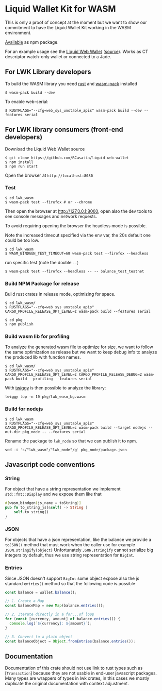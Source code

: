 
# Liquid Wallet Kit for WASM

This is only a proof of concept at the moment but we want to show our commitment to have the 
Liquid Wallet Kit working in the WASM environment.

[Available](https://www.npmjs.com/package/lwk_wasm) as npm package.

For an example usage see the [Liquid Web Wallet](https://liquidwebwallet.org/) ([source](https://github.com/RCasatta/liquid-web-wallet)). Works as CT descriptor watch-only wallet or connected to a Jade.


## For LWK Library developers

To build the WASM library you need [rust](https://www.rust-lang.org/learn/get-started) and
[wasm-pack](https://rustwasm.github.io/wasm-pack/installer/) installed

```shell
$ wasm-pack build --dev
```

To enable web-serial:

```shell
$ RUSTFLAGS="--cfg=web_sys_unstable_apis" wasm-pack build --dev --features serial
```

## For LWK library consumers (front-end developers)

Download the Liquid Web Wallet source

```shell
$ git clone https://github.com/RCasatta/liquid-web-wallet
$ npm install
$ npm run start
```

Open the browser at `http://localhost:8080`

### Test

```shell
$ cd lwk_wasm
$ wasm-pack test --firefox # or --chrome
```

Then open the browser at http://127.0.0.1:8000, open also the dev tools to see console messages and
network requests.

To avoid requiring opening the browser the headless mode is possible.

Note the increased timeout specified via the env var, the 20s default one could be too low.

```shell
$ cd lwk_wasm
$ WASM_BINDGEN_TEST_TIMEOUT=60 wasm-pack test --firefox --headless
```

run specific test (note the double `--`)

```shell
$ wasm-pack test --firefox --headless -- -- balance_test_testnet
```

### Build NPM Package for release

Build rust crates in release mode, optimizing for space.

```shell
$ cd lwk_wasm/
$ RUSTFLAGS="--cfg=web_sys_unstable_apis" CARGO_PROFILE_RELEASE_OPT_LEVEL=z wasm-pack build --features serial
```

```shell
$ cd pkg
$ npm publish
```

### Build wasm lib for profiling

To analyze the generated wasm file to optimize for size, we want to follow the same optimization
as release but we want to keep debug info to analyze the produced lib with function names.

```shell
$ cd lwk_wasm/
$ RUSTFLAGS="--cfg=web_sys_unstable_apis" CARGO_PROFILE_RELEASE_OPT_LEVEL=z CARGO_PROFILE_RELEASE_DEBUG=2 wasm-pack build --profiling --features serial
```

With [twiggy](https://github.com/rustwasm/twiggy) is then possible to analyze the library:

```shell
twiggy top -n 10 pkg/lwk_wasm_bg.wasm
```

### Build for nodejs

```shell
$ cd lwk_wasm
$ RUSTFLAGS="--cfg=web_sys_unstable_apis" CARGO_PROFILE_RELEASE_OPT_LEVEL=z wasm-pack build --target nodejs --out-dir pkg_node -- --features serial
```

Rename the package to `lwk_node` so that we can publish it to npm.

```shell
sed -i 's/"lwk_wasm"/"lwk_node"/g' pkg_node/package.json
```


## Javascript code conventions

### String

For object that have a string representation we implement `std::fmt::Display` and we expose them like that

```rust
#[wasm_bindgen(js_name = toString)]
pub fn to_string_js(&self) -> String {
    self.to_string()
}
```

### JSON

For objects that have a json representation, like the balance we provide a `toJSON()` method that must work when the caller use for example `JSON.stringify(object)`
Unfortunately `JSON.stringify` cannot serialize big integers  by default, thus we use string representation for `BigInt`.

### Entries

Since JSON doesn't support `BigInt` some object expose also the js standard `entries()` method so that the following code is possible

```js
const balance = wallet.balance();

// 1. Create a Map
const balanceMap = new Map(balance.entries());

// 2. Iterate directly in a for...of loop
for (const [currency, amount] of balance.entries()) {
  console.log(`${currency}: ${amount}`);
}

// 3. Convert to a plain object
const balanceObject = Object.fromEntries(balance.entries());
```

## Documentation

Documentation of this crate should not use link to rust types such as [`Transaction`] because they are not usable in end-user javascript packages.
Many types are wrappers of types in lwk crates, in this cases we mostly duplicate the original documentation with context adjustment. 
